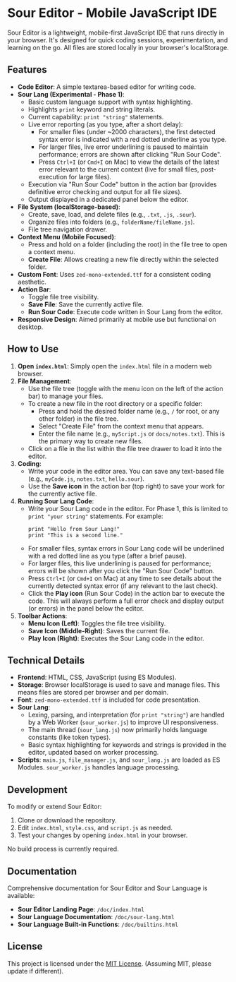 # Sour Editor - Mobile JavaScript IDE

Sour Editor is a lightweight, mobile-first JavaScript IDE that runs directly in your browser. It's designed for quick coding sessions, experimentation, and learning on the go. All files are stored locally in your browser's localStorage.

## Features

*   **Code Editor**: A simple textarea-based editor for writing code.
*   **Sour Lang (Experimental - Phase 1)**:
    *   Basic custom language support with syntax highlighting.
    *   Highlights `print` keyword and string literals.
    *   Current capability: `print "string"` statements.
    *   Live error reporting (as you type, after a short delay):
        *   For smaller files (under ~2000 characters), the first detected syntax error is indicated with a red dotted underline as you type.
        *   For larger files, live error underlining is paused to maintain performance; errors are shown after clicking "Run Sour Code".
        *   Press `Ctrl+I` (or `Cmd+I` on Mac) to view the details of the latest error relevant to the current context (live for small files, post-execution for large files).
    *   Execution via "Run Sour Code" button in the action bar (provides definitive error checking and output for all file sizes).
    *   Output displayed in a dedicated panel below the editor.
*   **File System (localStorage-based)**:
    *   Create, save, load, and delete files (e.g., `.txt`, `.js`, `.sour`).
    *   Organize files into folders (e.g., `folderName/fileName.js`).
    *   File tree navigation drawer.
*   **Context Menu (Mobile Focused)**:
    *   Press and hold on a folder (including the root) in the file tree to open a context menu.
    *   **Create File**: Allows creating a new file directly within the selected folder.
*   **Custom Font**: Uses `zed-mono-extended.ttf` for a consistent coding aesthetic.
*   **Action Bar**:
    *   Toggle file tree visibility.
    *   **Save File**: Save the currently active file.
    *   **Run Sour Code**: Execute code written in Sour Lang from the editor.
*   **Responsive Design**: Aimed primarily at mobile use but functional on desktop.

## How to Use

1.  **Open `index.html`**: Simply open the `index.html` file in a modern web browser.
2.  **File Management**:
    *   Use the file tree (toggle with the menu icon on the left of the action bar) to manage your files.
    *   To create a new file in the root directory or a specific folder:
        *   Press and hold the desired folder name (e.g., `/` for root, or any other folder) in the file tree.
        *   Select "Create File" from the context menu that appears.
        *   Enter the file name (e.g., `myScript.js` or `docs/notes.txt`). This is the primary way to create new files.
    *   Click on a file in the list within the file tree drawer to load it into the editor.
3.  **Coding**:
    *   Write your code in the editor area. You can save any text-based file (e.g., `myCode.js`, `notes.txt`, `hello.sour`).
    *   Use the **Save icon** in the action bar (top right) to save your work for the currently active file.
4.  **Running Sour Lang Code**:
    *   Write your Sour Lang code in the editor. For Phase 1, this is limited to `print "your string"` statements. For example:
        ```sour
        print "Hello from Sour Lang!"
        print "This is a second line."
        ```
    *   For smaller files, syntax errors in Sour Lang code will be underlined with a red dotted line as you type (after a brief pause).
    *   For larger files, this live underlining is paused for performance; errors will be shown after you click the "Run Sour Code" button.
    *   Press `Ctrl+I` (or `Cmd+I` on Mac) at any time to see details about the currently detected syntax error (if any relevant to the last check).
    *   Click the **Play icon** (Run Sour Code) in the action bar to execute the code. This will always perform a full error check and display output (or errors) in the panel below the editor.
5.  **Toolbar Actions**:
    *   **Menu Icon (Left)**: Toggles the file tree visibility.
    *   **Save Icon (Middle-Right)**: Saves the current file.
    *   **Play Icon (Right)**: Executes the Sour Lang code in the editor.

## Technical Details

*   **Frontend**: HTML, CSS, JavaScript (using ES Modules).
*   **Storage**: Browser localStorage is used to save and manage files. This means files are stored per browser and per domain.
*   **Font**: `zed-mono-extended.ttf` is included for code presentation.
*   **Sour Lang**:
    *   Lexing, parsing, and interpretation (for `print "string"`) are handled by a Web Worker (`sour_worker.js`) to improve UI responsiveness.
    *   The main thread (`sour_lang.js`) now primarily holds language constants (like token types).
    *   Basic syntax highlighting for keywords and strings is provided in the editor, updated based on worker processing.
*   **Scripts**: `main.js`, `file_manager.js`, and `sour_lang.js` are loaded as ES Modules. `sour_worker.js` handles language processing.

## Development

To modify or extend Sour Editor:

1.  Clone or download the repository.
2.  Edit `index.html`, `style.css`, and `script.js` as needed.
3.  Test your changes by opening `index.html` in your browser.

No build process is currently required.

## Documentation

Comprehensive documentation for Sour Editor and Sour Language is available:

*   **Sour Editor Landing Page**: `/doc/index.html`
*   **Sour Language Documentation**: `/doc/sour-lang.html`
*   **Sour Language Built-in Functions**: `/doc/builtins.html`

## License

This project is licensed under the [MIT License](LICENSE). (Assuming MIT, please update if different).
